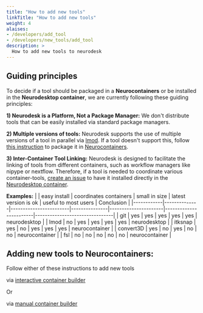 ```yaml
---
title: "How to add new tools"
linkTitle: "How to add new tools"
weight: 4
alaises:
- /developers/add_tool
- /developers/new_tools/add_tool
description: >
  How to add new tools to neurodesk
---
```


## Guiding principles 
To decide if a tool should be packaged in a **Neurocontainers** or be installed in the **Neurodesktop container**, we are currently following these guiding principles:

**1) Neurodesk is a Platform, Not a Package Manager:** We don't distribute tools that can be easily installed via standard package managers.

**2) Multiple versions of tools:** Neurodesk supports the use of multiple versions of a tool in parallel via [lmod]( https://lmod.readthedocs.io/en/latest). If a tool doesn't support this, follow [this instruction](#adding-new-tools-to-neurocontainers) to package it in [Neurocontainers](https://github.com/NeuroDesk/neurocontainers).

**3) Inter-Container Tool Linking:** Neurodesk is designed to facilitate the linking of tools from different containers, such as workflow managers like nipype or nextflow. Therefore, if a tool is needed to coordinate various container-tools, [create an issue](https://github.com/NeuroDesk/neurodesktop/issues/new) to have it installed directly in the [Neurodesktop container](https://github.com/NeuroDesk/neurodesktop).

**Examples:**
|            | easy install | coordinates containers | small in size | latest version is ok | useful to most users   | Conclusion                     |
|------------|--------------|------------------------|---------------|----------------------|------------------------|--------------------------------|
| git        | yes          | yes                    | yes           | yes                  | yes                    | neurodesktop                   |
| lmod       | no           | yes                    | yes           | yes                  | yes                    | neurodesktop                   |
| itksnap    | yes          | no                     | yes           | yes                  | yes                    | neurocontainer                     |
| convert3D  | yes          | no                     | yes           | no                   | no                     | neurocontainer                      |
| fsl        | no           | no                     | no            | no                   | no                     | neurocontainer                      |


## Adding new tools to Neurocontainers:
Follow either of these instructions to add new tools 

via [interactive container builder](https://www.neurodesk.org/developers/new_tools/interactive_build)

Or

via [manual container builder](https://www.neurodesk.org/developers/new_tools/manual_build)
